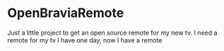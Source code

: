 # OpenBraviaRemote
Just a little project to get an open source remote for my new tv. 
I need a remote for my tv I have one day, now I have a remote

